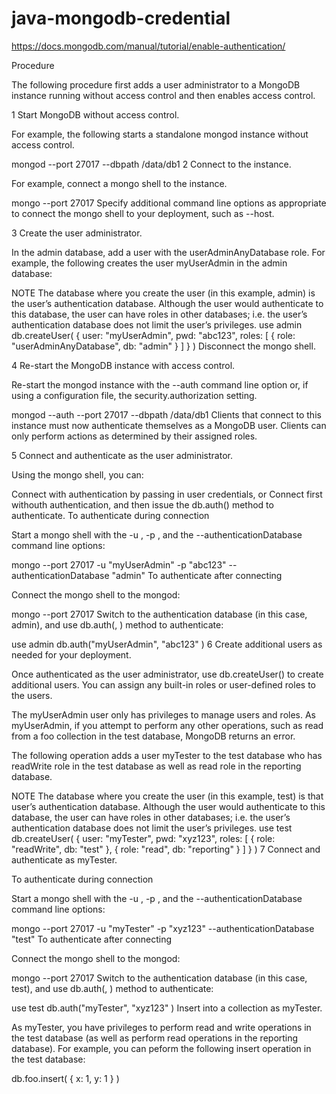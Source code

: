 # java-mongodb-credential

https://docs.mongodb.com/manual/tutorial/enable-authentication/

Procedure

The following procedure first adds a user administrator to a MongoDB instance running without access control and then enables access control.

1
Start MongoDB without access control.

For example, the following starts a standalone mongod instance without access control.

mongod --port 27017 --dbpath /data/db1
2
Connect to the instance.

For example, connect a mongo shell to the instance.

mongo --port 27017
Specify additional command line options as appropriate to connect the mongo shell to your deployment, such as --host.

3
Create the user administrator.

In the admin database, add a user with the userAdminAnyDatabase role. For example, the following creates the user myUserAdmin in the admin database:

NOTE
The database where you create the user (in this example, admin) is the user’s authentication database. Although the user would authenticate to this database, the user can have roles in other databases; i.e. the user’s authentication database does not limit the user’s privileges.
use admin
db.createUser(
  {
    user: "myUserAdmin",
    pwd: "abc123",
    roles: [ { role: "userAdminAnyDatabase", db: "admin" } ]
  }
)
Disconnect the mongo shell.

4
Re-start the MongoDB instance with access control.

Re-start the mongod instance with the --auth command line option or, if using a configuration file, the security.authorization setting.

mongod --auth --port 27017 --dbpath /data/db1
Clients that connect to this instance must now authenticate themselves as a MongoDB user. Clients can only perform actions as determined by their assigned roles.

5
Connect and authenticate as the user administrator.

Using the mongo shell, you can:

Connect with authentication by passing in user credentials, or
Connect first withouth authentication, and then issue the db.auth() method to authenticate.
To authenticate during connection

Start a mongo shell with the -u <username>, -p <password>, and the --authenticationDatabase <database> command line options:

mongo --port 27017 -u "myUserAdmin" -p "abc123" --authenticationDatabase "admin"
To authenticate after connecting

Connect the mongo shell to the mongod:

mongo --port 27017
Switch to the authentication database (in this case, admin), and use db.auth(<username>, <pwd>) method to authenticate:

use admin
db.auth("myUserAdmin", "abc123" )
6
Create additional users as needed for your deployment.

Once authenticated as the user administrator, use db.createUser() to create additional users. You can assign any built-in roles or user-defined roles to the users.

The myUserAdmin user only has privileges to manage users and roles. As myUserAdmin, if you attempt to perform any other operations, such as read from a foo collection in the test database, MongoDB returns an error.

The following operation adds a user myTester to the test database who has readWrite role in the test database as well as read role in the reporting database.

NOTE
The database where you create the user (in this example, test) is that user’s authentication database. Although the user would authenticate to this database, the user can have roles in other databases; i.e. the user’s authentication database does not limit the user’s privileges.
use test
db.createUser(
  {
    user: "myTester",
    pwd: "xyz123",
    roles: [ { role: "readWrite", db: "test" },
             { role: "read", db: "reporting" } ]
  }
)
7
Connect and authenticate as myTester.

To authenticate during connection

Start a mongo shell with the -u <username>, -p <password>, and the --authenticationDatabase <database> command line options:

mongo --port 27017 -u "myTester" -p "xyz123" --authenticationDatabase "test"
To authenticate after connecting

Connect the mongo shell to the mongod:

mongo --port 27017
Switch to the authentication database (in this case, test), and use db.auth(<username>, <pwd>) method to authenticate:

use test
db.auth("myTester", "xyz123" )
Insert into a collection as myTester.

As myTester, you have privileges to perform read and write operations in the test database (as well as perform read operations in the reporting database). For example, you can peform the following insert operation in the test database:

db.foo.insert( { x: 1, y: 1 } )




